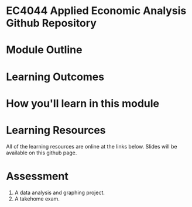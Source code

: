 # EC4044 Applied Economic Analysis Github Repository

# Module Outline

# Learning Outcomes

# How you'll learn in this module



# Learning Resources

All of the learning resources are online at the links below. Slides will be available on this github page.

# Assessment

1. A data analysis and graphing project.
2. A takehome exam. 

